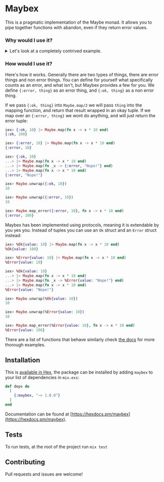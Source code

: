 # Maybex

This is a pragmatic implementation of the Maybe monad. It allows you to pipe together functions with abandon, even if they return error values.

### Why would I use it?

<details>
  <summary>Let's look at a completely contrived example.</summary>
Imagine you get some data and you want to turn it to json then save somewhere:

```elixir
{:ok, %{valid?: true, data: "DATA!"}}
|> turn_into_json()
|> save_to_the_db()
```

Let's say they are implemented like this:

```elixir
def turn_into_json(%{valid?: false}), do: {:error, "Nope"}
def turn_into_json(data), do: {:ok, Jason.encode!(data)}

def save_to_the_db(json), do: DB.save(json)
```

Notice the problem? The return from `turn_into_json` doesn't match what `save_to_the_db` expects. So we have two options.

  1. define `save_to_the_db` such that it can handle an okay / error tuple.
  2. use  `with`.

The first approach would look like this:

```elixir
def save_to_the_db({:ok, json}), do: DB.save(json)
def save_to_the_db({:error, json}), do: {:error, json}
def save_to_the_db(json), do: DB.save(json)
```

There are lots of reasons why it feels wrong. It's not the concern of `save_to_the_db` what `turn_into_json` returns. If `turn_into_json` changes we shouldn't have to also change `save_to_the_db`, so if we do 1. we've introduced coupling that we do not want. Worse than that if we add more functions in between `save_to_the_db` and `turn_into_json` they would also all have to handle an okay / error tuple, which adds overhead. `save_to_the_db` can't handle all of the possible inputs it might get and it shouldn't. In elixir this is easy to do because of pattern matching so is often tempting, but should be avoided.

Option 2 looks like this:

```elixir
data = {:ok, %{valid?: true, data: "DATA!"}}

with {:ok, next} <- turn_into_json(data) do
  save_to_the_db(next)
else
  {:error, "Nope"} -> {:error, "Nope"}
end
```

That's much more reasonable, but even this can get unwieldy quickly. If we add more functions, we have to handle them each in the `else` clause, some may return error tuples, some may return nil:

```elixir
data = {:ok, %{valid?: true, data: "DATA!"}}

with {:ok, next} <- turn_into_json(data),
  result <- spin_it_around_a_bit(next),
  x when not is_nil(x) <- nullable_fun(result) do
  save_to_the_db(x)
else
  nil -> {:error, "Nope"}
  {:error, "Nope"} -> {:error, "Nope"}
end
```
Which again may be fine in small doses, but Maybex offers an alternative:

```elixir
{:ok, %{valid?: true, data: "DATA!"}}
|> Maybe.map(&turn_into_json/1)
|> Maybe.map(&save_to_the_db/1)
```
</details>

### How would I use it?

Here's how it works. Generally there are two types of things, there are error things and non error things. You can define for yourself what specifically counts as an error, and what isn't, but Maybex provides a few for you. We define `{:error, thing}` as an error thing, and `{:ok, thing}` as a non error thing.

If we pass `{:ok, thing}` into `Maybe.map/2` we will pass `thing` into the mapping function, and return that result wrapped in an okay tuple. If we map over an `{:error, thing}` we wont do anything, and will just return the error tuple:

```elixir
iex> {:ok, 10} |> Maybe.map(fn x -> x * 10 end)
{:ok, 100}

iex> {:error, 10} |> Maybe.map(fn x -> x * 10 end)
{:error, 10}

iex> {:ok, 10}
...> |> Maybe.map(fn x -> x * 10 end)
...> |> Maybe.map(fn _x -> {:error, "Nope!"} end)
...> |> Maybe.map(fn x -> x * 10 end)
{:error, "Nope!"}

iex> Maybe.unwrap({:ok, 10})
10

iex> Maybe.unwrap({:error, 10})
10

iex> Maybe.map_error({:error, 10}, fn x -> x * 10 end)
{:error, 100}
```

Maybex has been implemented using protocols, meaning it is extendable by you yes you. Instead of tuples you can use an `Ok` struct and an `Error` struct instead:


```elixir
iex> %Ok{value: 10} |> Maybe.map(fn x -> x * 10 end)
%Ok{value: 100}

iex> %Error{value: 10} |> Maybe.map(fn x -> x * 10 end)
%Error{value: 10}

iex> %Ok{value: 10}
...> |> Maybe.map(fn x -> x * 10 end)
...> |> Maybe.map(fn _x -> %Error{value: "Nope!"} end)
...> |> Maybe.map(fn x -> x * 10 end)
%Error{value: "Nope!"}

iex> Maybe.unwrap(%Ok{value: 10})
10

iex> Maybe.unwrap(%Error{value: 10})
10

iex> Maybe.map_error(%Error{value: 10}, fn x -> x * 10 end)
%Error{value: 100}
```


There are a list of functions that behave similarly check [the docs](https://hexdocs.pm/maybex) for more thorough examples.


## Installation

This is [available in Hex](https://hex.pm/packages/maybex), the package can be installed
by adding `maybex` to your list of dependencies in `mix.exs`:

```elixir
def deps do
  [
    {:maybex, "~> 1.0.0"}
  ]
end
```

Documentation can be found at [https://hexdocs.pm/maybex](https://hexdocs.pm/maybex).

## Tests

To run tests, at the root of the project run `mix test`

## Contributing

Pull requests and issues are welcome!
